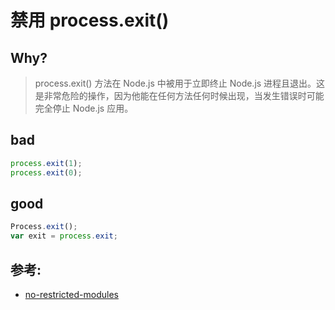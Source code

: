 # 禁用 process.exit()

## Why?

> process.exit() 方法在 Node.js 中被用于立即终止 Node.js 进程且退出。这是非常危险的操作，因为他能在任何方法任何时候出现，当发生错误时可能完全停止 Node.js 应用。

## bad

```js
process.exit(1);
process.exit(0);
```

## good

```js
Process.exit();
var exit = process.exit;
```

## 参考:

- [no-restricted-modules](https://eslint.org/docs/rules/no-restricted-modules)
